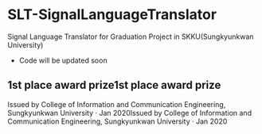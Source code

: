 # SLT-SignalLanguageTranslator
Signal Language Translator for Graduation Project in SKKU(Sungkyunkwan University)
* Code will be updated soon



## 1st place award prize1st place award prize
Issued by College of Information and Communication Engineering, Sungkyunkwan University · Jan 2020Issued by College of Information and Communication Engineering, Sungkyunkwan University · Jan 2020
